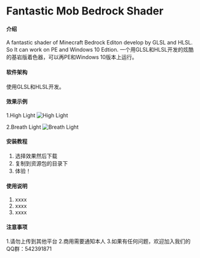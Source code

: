 # Fantastic Mob Bedrock Shader

#### 介绍
A fantastic shader of Minecraft Bedrock Editon develop by GLSL and HLSL. So It can work on PE and Windows 10 Edtion.
一个用GLSL和HLSL开发的炫酷的基岩版着色器，可以再PE和Windows 10版本上运行。

#### 软件架构
使用GLSL和HLSL开发。

#### 效果示例
1.High Light
![High Light](https://images.gitee.com/uploads/images/2019/0306/112139_90f6a7eb_1850205.png "demo.png")

2.Breath Light
![Breath Light](https://images.gitee.com/uploads/images/2019/0306/112440_d7914b21_1850205.gif "demo.gif")
#### 安装教程

1. 选择效果然后下载
2. 复制到资源包的目录下
3. 体验！

#### 使用说明

1. xxxx
2. xxxx
3. xxxx

#### 注意事项

1.请勿上传到其他平台
2.商用需要通知本人
3.如果有任何问题，欢迎加入我们的QQ群：542391871